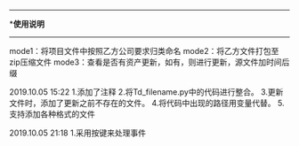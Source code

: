 **************************************
***************使用说明**************
**************************************

mode1：将项目文件中按照乙方公司要求归类命名
mode2：将乙方文件打包至zip压缩文件
mode3：查看是否有资产更新，如有，则进行更新，源文件加时间后缀

2019.10.05 15:22
1.添加了注释
2.将Td_filename.py中的代码进行整合。
3.更新文件时，添加了更新之前不存在的文件。
4.将代码中出现的路径用变量代替。
5.支持添加各种格式的文件

2019.10.05 21:18
1.采用按键来处理事件

